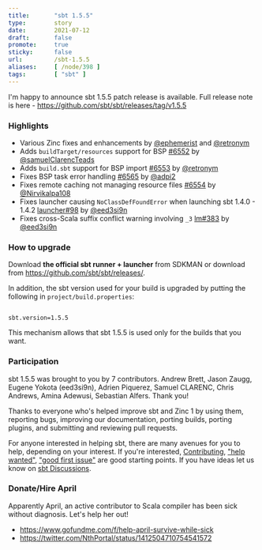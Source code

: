 ```yaml
---
title:       "sbt 1.5.5"
type:        story
date:        2021-07-12
draft:       false
promote:     true
sticky:      false
url:         /sbt-1.5.5
aliases:     [ /node/398 ]
tags:        [ "sbt" ]
---
```


  [@eed3si9n]: https://github.com/eed3si9n
  [@Nirvikalpa108]: https://github.com/Nirvikalpa108
  [@adpi2]: https://github.com/adpi2
  [@eatkins]: https://github.com/eatkins
  [@dwijnand]: https://github.com/dwijnand
  [@retronym]: https://github.com/retronym
  [@ephemerist]: https://github.com/ephemerist
  [@samuelClarencTeads]: https://github.com/samuelClarencTeads
  [@sebastian-alfers]: https://github.com/sebastian-alfers
  [6551]: https://github.com/sbt/sbt/pull/6551
  [6554]: https://github.com/sbt/sbt/pull/6554
  [6556]: https://github.com/sbt/sbt/pull/6556
  [6552]: https://github.com/sbt/sbt/pull/6552
  [6565]: https://github.com/sbt/sbt/pull/6565
  [6553]: https://github.com/sbt/sbt/pull/6553
  [lm383]: https://github.com/sbt/librarymanagement/pull/383
  [lm384]: https://github.com/sbt/librarymanagement/pull/384
  [zinc989]: https://github.com/sbt/zinc/pull/989
  [zinc988]: https://github.com/sbt/zinc/pull/988
  [zinc990]: https://github.com/sbt/zinc/pull/990
  [zinc985]: https://github.com/sbt/zinc/pull/985
  [zinc986]: https://github.com/sbt/zinc/pull/986
  [zinc987]: https://github.com/sbt/zinc/pull/987
  [launcher98]: https://github.com/sbt/launcher/pull/98

I'm happy to announce sbt 1.5.5 patch release is available. Full release note is here - https://github.com/sbt/sbt/releases/tag/v1.5.5

### Highlights

- Various Zinc fixes and enhancements by [@ephemerist][@ephemerist] and [@retronym][@retronym]
- Adds `buildTarget/resources` support for BSP [#6552][6552] by [@samuelClarencTeads][@samuelClarencTeads]
- Adds `build.sbt` support for BSP import [#6553][6553] by [@retronym][@retronym]
- Fixes BSP task error handling [#6565][6565] by [@adpi2][@adpi2]
- Fixes remote caching not managing resource files [#6554][6554] by [@Nirvikalpa108][@Nirvikalpa108]
- Fixes launcher causing `NoClassDefFoundError` when launching sbt 1.4.0 - 1.4.2 [launcher#98][launcher98] by [@eed3si9n][@eed3si9n]
- Fixes cross-Scala suffix conflict warning involving `_3` [lm#383][lm383] by [@eed3si9n][@eed3si9n]

<!--more-->

### How to upgrade

Download **the official sbt runner + launcher** from SDKMAN or download from <https://github.com/sbt/sbt/releases/>.

In addition, the sbt version used for your build is upgraded by putting the following in `project/build.properties`:

<code>
sbt.version=1.5.5
</code>

This mechanism allows that sbt 1.5.5 is used only for the builds that you want.

### Participation

sbt 1.5.5 was brought to you by 7 contributors. Andrew Brett, Jason Zaugg, Eugene Yokota (eed3si9n), Adrien Piquerez, Samuel CLARENC, Chris Andrews, Amina Adewusi, Sebastian Alfers. Thank you!

Thanks to everyone who's helped improve sbt and Zinc 1 by using them, reporting bugs, improving our documentation, porting builds, porting plugins, and submitting and reviewing pull requests.

For anyone interested in helping sbt, there are many avenues for you to help, depending on your interest. If you're interested, [Contributing](https://github.com/sbt/sbt/blob/develop/CONTRIBUTING.md), ["help wanted"](https://github.com/sbt/sbt/issues?q=is%3Aissue+is%3Aopen+label%3A%22help+wanted%22), ["good first issue"](https://github.com/sbt/sbt/issues?q=is%3Aissue+is%3Aopen+label%3A%22good+first+issue%22) are good starting points. If you have ideas let us know on [sbt Discussions](https://github.com/sbt/sbt/discussions).


### Donate/Hire April

Apparently April, an active contributor to Scala compiler has been sick without diagnosis. Let's help her out!

- https://www.gofundme.com/f/help-april-survive-while-sick
- https://twitter.com/NthPortal/status/1412504710754541572
